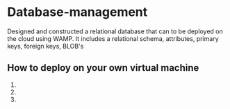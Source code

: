 # Database-management
Designed and constructed a relational database that can to be deployed on the cloud using WAMP. It includes a relational schema, attributes, primary keys, foreign keys, BLOB's

## How to deploy on your own virtual machine

1)

2)

3)
